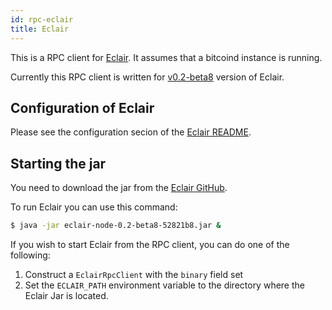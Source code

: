 ```yaml
---
id: rpc-eclair
title: Eclair
---
```


This is a RPC client for [Eclair](https://github.com/acinq/eclair). It assumes that a bitcoind instance is running.

Currently this RPC client is written for [v0.2-beta8](https://github.com/ACINQ/eclair/releases/tag/v0.2-beta8) version of Eclair.

## Configuration of Eclair

Please see the configuration secion of the
[Eclair README](https://github.com/acinq/eclair#configuring-eclair).

## Starting the jar

You need to download the jar from the [Eclair GitHub](https://github.com/ACINQ/eclair/releases/tag/v0.2-beta8).

To run Eclair you can use this command:

```bash
$ java -jar eclair-node-0.2-beta8-52821b8.jar &
```

If you wish to start Eclair from the RPC client, you can do one of the following:

1. Construct a `EclairRpcClient` with the `binary` field set
2. Set the `ECLAIR_PATH` environment variable to the directory where the Eclair Jar is located.
